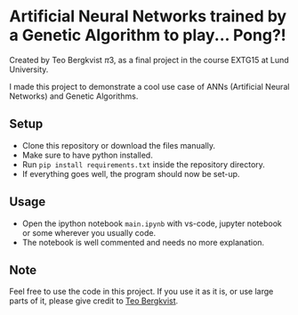 # Artificial Neural Networks trained by a Genetic Algorithm to play... Pong?!
Created by Teo Bergkvist $\pi 3$, as a final project in the course EXTG15 at Lund University.

I made this project to demonstrate a cool use case of ANNs (Artificial Neural Networks) and Genetic Algorithms. 

## Setup
- Clone this repository or download the files manually.
- Make sure to have python installed.
- Run `pip install requirements.txt` inside the repository directory.
- If everything goes well, the program should now be set-up.

## Usage
- Open the ipython notebook `main.ipynb` with vs-code, jupyter notebook or some wherever you usually code.
- The notebook is well commented and needs no more explanation.

## Note
Feel free to use the code in this project. If you use it as it is, or use large parts of it, please give credit to [Teo Bergkvist](https://github.com/tbergkvist).
